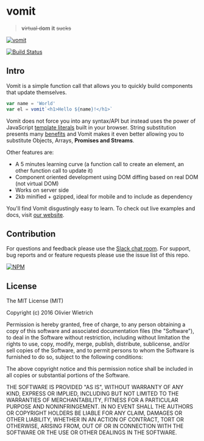 # vomit
 > **v**~~irtual d~~**om it** ~~sucks~~

[![vomit](http://static.tumblr.com/67e9d19760f9ab511ea7142b267a0840/etrtigr/zohmqv4pn/tumblr_static_unicornpuke.jpg)](http://requirebin.com/?gist=df0d460eb9506d5e8a17b3f33141b30b)

[![Build Status](https://travis-ci.com/bredele/vomit.svg?token=Y4CxXGeQJuzFDfs59QPR&branch=master)](https://travis-ci.com/bredele/vomit)

## Intro

Vomit is a simple function call that allows you to quickly build components that update themselves.

```js
var name = 'World'
var el = vomit`<h1>Hello ${name}!</h1>`
```

Vomit does not force you into any syntax/API but instead uses the power of JavaScript [template literals](https://developers.google.com/web/updates/2015/01/ES6-Template-Strings) built in your browser. String substitution presents many [benefits](https://developers.google.com/web/updates/2015/01/ES6-Template-Strings) and Vomit makes it even better allowing you to substitute Objects, Arrays, **Promises and Streams**.

Other features are:
- A 5 minutes learning curve (a function call to create an element, an other function call to update it)
- Component oriented development using DOM diffing based on real DOM (not virtual DOM)
- Works on server side
- 2kb minified + gzipped, ideal for mobile and to include as dependency

You'll find Vomit disgustingly easy to learn. To check out live examples and docs, visit [our website](http://bredele.github.io/vomit).

## Contribution

For questions and feedback please use the [Slack chat room](). For support, bug reports and or feature requests please use the issue list of this repo.

[![NPM](https://nodei.co/npm/vomit.png)](https://nodei.co/npm/vomit/)

## License

The MIT License (MIT)

Copyright (c) 2016 Olivier Wietrich

Permission is hereby granted, free of charge, to any person obtaining a copy
of this software and associated documentation files (the "Software"), to deal
in the Software without restriction, including without limitation the rights
to use, copy, modify, merge, publish, distribute, sublicense, and/or sell
copies of the Software, and to permit persons to whom the Software is
furnished to do so, subject to the following conditions:

The above copyright notice and this permission notice shall be included in all
copies or substantial portions of the Software.

THE SOFTWARE IS PROVIDED "AS IS", WITHOUT WARRANTY OF ANY KIND, EXPRESS OR
IMPLIED, INCLUDING BUT NOT LIMITED TO THE WARRANTIES OF MERCHANTABILITY,
FITNESS FOR A PARTICULAR PURPOSE AND NONINFRINGEMENT. IN NO EVENT SHALL THE
AUTHORS OR COPYRIGHT HOLDERS BE LIABLE FOR ANY CLAIM, DAMAGES OR OTHER
LIABILITY, WHETHER IN AN ACTION OF CONTRACT, TORT OR OTHERWISE, ARISING FROM,
OUT OF OR IN CONNECTION WITH THE SOFTWARE OR THE USE OR OTHER DEALINGS IN THE
SOFTWARE.
